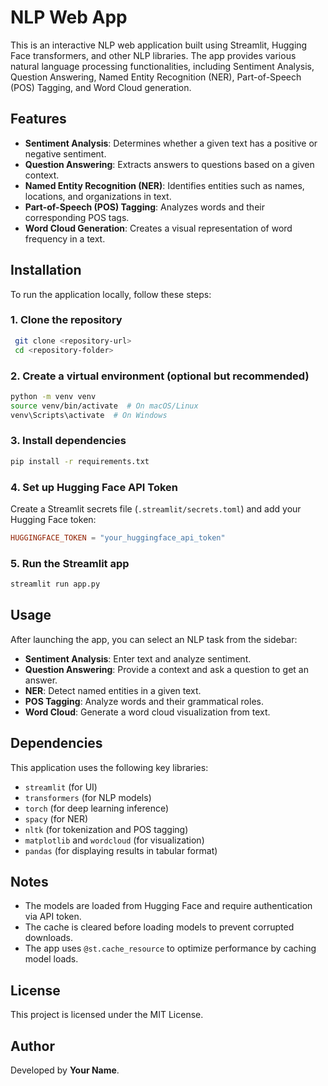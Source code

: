 # NLP Web App

This is an interactive NLP web application built using Streamlit, Hugging Face transformers, and other NLP libraries. The app provides various natural language processing functionalities, including Sentiment Analysis, Question Answering, Named Entity Recognition (NER), Part-of-Speech (POS) Tagging, and Word Cloud generation.

## Features
- **Sentiment Analysis**: Determines whether a given text has a positive or negative sentiment.
- **Question Answering**: Extracts answers to questions based on a given context.
- **Named Entity Recognition (NER)**: Identifies entities such as names, locations, and organizations in text.
- **Part-of-Speech (POS) Tagging**: Analyzes words and their corresponding POS tags.
- **Word Cloud Generation**: Creates a visual representation of word frequency in a text.

## Installation

To run the application locally, follow these steps:

### 1. Clone the repository
```bash
 git clone <repository-url>
 cd <repository-folder>
```

### 2. Create a virtual environment (optional but recommended)
```bash
python -m venv venv
source venv/bin/activate  # On macOS/Linux
venv\Scripts\activate  # On Windows
```

### 3. Install dependencies
```bash
pip install -r requirements.txt
```

### 4. Set up Hugging Face API Token
Create a Streamlit secrets file (`.streamlit/secrets.toml`) and add your Hugging Face token:
```toml
HUGGINGFACE_TOKEN = "your_huggingface_api_token"
```

### 5. Run the Streamlit app
```bash
streamlit run app.py
```

## Usage
After launching the app, you can select an NLP task from the sidebar:

- **Sentiment Analysis**: Enter text and analyze sentiment.
- **Question Answering**: Provide a context and ask a question to get an answer.
- **NER**: Detect named entities in a given text.
- **POS Tagging**: Analyze words and their grammatical roles.
- **Word Cloud**: Generate a word cloud visualization from text.

## Dependencies
This application uses the following key libraries:
- `streamlit` (for UI)
- `transformers` (for NLP models)
- `torch` (for deep learning inference)
- `spacy` (for NER)
- `nltk` (for tokenization and POS tagging)
- `matplotlib` and `wordcloud` (for visualization)
- `pandas` (for displaying results in tabular format)

## Notes
- The models are loaded from Hugging Face and require authentication via API token.
- The cache is cleared before loading models to prevent corrupted downloads.
- The app uses `@st.cache_resource` to optimize performance by caching model loads.

## License
This project is licensed under the MIT License.

## Author
Developed by **Your Name**.

